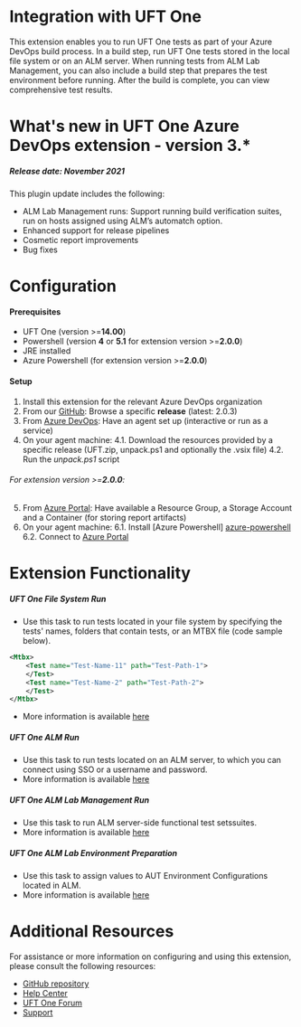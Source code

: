 # Integration with UFT One
This extension enables you to run UFT One tests as part of your Azure DevOps build process. In a build step, run UFT One tests stored in the local file system or on an ALM server. When running tests from ALM Lab Management, you can also include a build step that prepares the test environment before running. After the build is complete, you can view comprehensive test results. 

# What's new in UFT One Azure DevOps extension - version 3.*
##### Release date: November 2021
This plugin update includes the following:
- ALM Lab Management runs:  Support running build verification suites, run on hosts assigned using ALM’s automatch option.
- Enhanced support for release pipelines
- Cosmetic report improvements
- Bug fixes


#  Configuration
#### Prerequisites
- UFT One (version  >=**14.00**)
- Powershell (version **4** or **5.1** for extension version >=**2.0.0**)
- JRE installed
- Azure Powershell (for extension version >=**2.0.0**)

#### Setup
1. Install this extension for the relevant Azure DevOps organization
2. From our [GitHub][repository]: Browse a specific **release** (latest: 2.0.3)
3. From [Azure DevOps][azure-devops]: Have an agent set up (interactive or run as a service) 
4. On your agent machine:
4.1. Download the resources provided by a specific release (UFT.zip, unpack.ps1 and optionally the .vsix file)
4.2. Run the *unpack.ps1* script
###### For extension version >=**2.0.0**:
5. From [Azure Portal][azure-portal]: Have available a Resource Group, a Storage Account and a Container (for storing report artifacts)
6. On your agent machine:
6.1. Install [Azure Powershell] [azure-powershell]
6.2. Connect to [Azure Portal][azure-connect]

# Extension Functionality
##### UFT One File System Run
- Use this task to run tests located in your file system by specifying the tests' names, folders that contain tests, or an MTBX file (code sample below).
``` xml 
<Mtbx>
    <Test name="Test-Name-11" path="Test-Path-1">
    </Test>
    <Test name="Test-Name-2" path="Test-Path-2">
    </Test>
</Mtbx>
```
- More information is available [here][fs-docs]

##### UFT One ALM Run
- Use this task to run tests located on an ALM server, to which you can connect using SSO or a username and password.
- More information is available [here][alm-docs]

##### UFT One ALM Lab Management Run
- Use this task to run ALM server-side functional test setssuites.
- More information is available [here][alm-lab-docs]

##### UFT One ALM Lab Environment Preparation
- Use this task to assign values to AUT Environment Configurations located in ALM.
- More information is available [here][alm-env-docs]

# Additional Resources
For assistance or more information on configuring and using this extension, please consult the following resources:
- [GitHub repository][repository]
- [Help Center][docs]
- [UFT One Forum][forum]
- [Support][support]

[//]: # (References)
   [docs]:<https://admhelp.microfocus.com/uft/en/latest/UFT_Help/Content/UFT_Tools/Azure_DevOps_Extension/uft-azure-devops.htm>
   [forum]:<https://community.microfocus.com/adtd/uft/f/sws-fun_test_sf/>
   [support]:<https://softwaresupport.softwaregrp.com/>
   [repository]:<https://github.com/MicroFocus/ADM-TFS-Extension/>
   [fs-docs]:<https://admhelp.microfocus.com/uft/en/latest/UFT_Help/Content/UFT_Tools/Azure_DevOps_Extension/uft-azure-devops-run-local.htm>
   [alm-docs]:<https://admhelp.microfocus.com/uft/en/latest/UFT_Help/Content/UFT_Tools/Azure_DevOps_Extension/uft-azure-devops-run-alm.htm>
   [alm-lab-docs]:<https://admhelp.microfocus.com/uft/en/latest/UFT_Help/Content/UFT_Tools/Azure_DevOps_Extension/uft-azure-devops-run-alm-lm.htm#mt-item-1>
   [alm-env-docs]:<https://admhelp.microfocus.com/uft/en/latest/UFT_Help/Content/UFT_Tools/Azure_DevOps_Extension/uft-azure-devops-run-alm-lm.htm#mt-item-0>
   [azure-devops]:<https://dev.azure.com/>
   [azure-portal]:<http://portal.azure.com/>
   [azure-powershell]:<https://docs.microsoft.com/en-us/powershell/azure/install-az-ps?view=azps-6.0.0>
   [azure-connect]:<https://docs.microsoft.com/en-us/powershell/module/az.accounts/connect-azaccount?view=azps-6.0.0>
